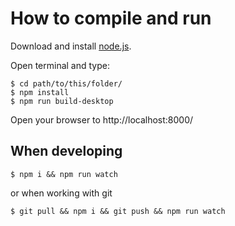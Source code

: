 How to compile and run
======================
Download and install [node.js](https://nodejs.org/).

Open terminal and type:

    $ cd path/to/this/folder/
    $ npm install
    $ npm run build-desktop

Open your browser to http://localhost:8000/

When developing
---------------

    $ npm i && npm run watch

or when working with git

    $ git pull && npm i && git push && npm run watch